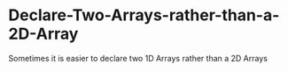 # Declare-Two-Arrays-rather-than-a-2D-Array

Sometimes it is easier to declare two 1D Arrays rather than a 2D Arrays
